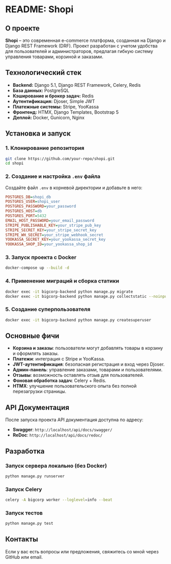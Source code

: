 # README: Shopi

## О проекте
**Shopi** – это современная e-commerce платформа, созданная на Django и Django REST Framework (DRF). Проект разработан с учетом удобства для пользователей и администраторов, предлагая гибкую систему управления товарами, корзиной и заказами.

## Технологический стек
- **Backend:** Django 5.1, Django REST Framework, Celery, Redis
- **База данных:** PostgreSQL
- **Кэширование и брокер задач:** Redis
- **Аутентификация:** Djoser, Simple JWT
- **Платежные системы:** Stripe, YooKassa
- **Фронтенд:** HTMX, Django Templates, Bootstrap 5
- **Деплой:** Docker, Gunicorn, Nginx

## Установка и запуск
### 1. Клонирование репозитория
```sh
git clone https://github.com/your-repo/shopi.git
cd shopi
```

### 2. Создание и настройка `.env` файла
Создайте файл `.env` в корневой директории и добавьте в него:
```ini
POSTGRES_DB=shopi_db
POSTGRES_USER=shopi_user
POSTGRES_PASSWORD=your_password
POSTGRES_HOST=db
POSTGRES_PORT=5432
EMAIL_HOST_PASSWORD=your_email_password
STRIPE_PUBLISHABLE_KEY=your_stripe_pub_key
STRIPE_SECRET_KEY=your_stripe_secret_key
STRIPE_WH_SECRET=your_stripe_webhook_secret
YOOKASSA_SECRET_KEY=your_yookassa_secret_key
YOOKASSA_SHOP_ID=your_yookassa_shop_id
```

### 3. Запуск проекта с Docker
```sh
docker-compose up --build -d
```

### 4. Применение миграций и сборка статики
```sh
docker exec -it bigcorp-backend python manage.py migrate
docker exec -it bigcorp-backend python manage.py collectstatic --noinput
```

### 5. Создание суперпользователя
```sh
docker exec -it bigcorp-backend python manage.py createsuperuser
```

## Основные фичи
- **Корзина и заказы**: пользователи могут добавлять товары в корзину и оформлять заказы.
- **Платежи**: интеграция с Stripe и YooKassa.
- **JWT-аутентификация**: безопасная регистрация и вход через Djoser.
- **Админ-панель**: управление заказами, товарами и пользователями.
- **Отзывы**: возможность оставлять отзыв для пользователей.
- **Фоновая обработка задач**: Celery + Redis.
- **HTMX**: улучшение пользовательского опыта без полной перезагрузки страницы.

## API Документация
После запуска проекта API документация доступна по адресу:
- **Swagger**: `http://localhost/api/docs/swagger/`
- **ReDoc**: `http://localhost/api/docs/redoc/`

## Разработка
### Запуск сервера локально (без Docker)
```sh
python manage.py runserver
```

### Запуск Celery
```sh
celery -A bigcorp worker --loglevel=info --beat
```

### Запуск тестов
```sh
python manage.py test
```

## Контакты
Если у вас есть вопросы или предложения, свяжитесь со мной через GitHub или email.

